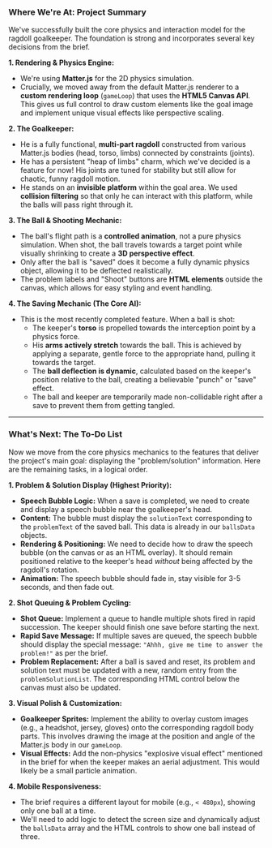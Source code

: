 ### Where We're At: Project Summary

We've successfully built the core physics and interaction model for the ragdoll goalkeeper. The foundation is strong and incorporates several key decisions from the brief.

**1. Rendering & Physics Engine:**

- We're using **Matter.js** for the 2D physics simulation.
- Crucially, we moved away from the default Matter.js renderer to a **custom rendering loop** (`gameLoop`) that uses the **HTML5 Canvas API**. This gives us full control to draw custom elements like the goal image and implement unique visual effects like perspective scaling.

**2. The Goalkeeper:**

- He is a fully functional, **multi-part ragdoll** constructed from various Matter.js bodies (head, torso, limbs) connected by constraints (joints).
- He has a persistent "heap of limbs" charm, which we've decided is a feature for now! His joints are tuned for stability but still allow for chaotic, funny ragdoll motion.
- He stands on an **invisible platform** within the goal area. We used **collision filtering** so that only he can interact with this platform, while the balls will pass right through it.

**3. The Ball & Shooting Mechanic:**

- The ball's flight path is a **controlled animation**, not a pure physics simulation. When shot, the ball travels towards a target point while visually shrinking to create a **3D perspective effect**.
- Only after the ball is "saved" does it become a fully dynamic physics object, allowing it to be deflected realistically.
- The problem labels and "Shoot" buttons are **HTML elements** outside the canvas, which allows for easy styling and event handling.

**4. The Saving Mechanic (The Core AI):**

- This is the most recently completed feature. When a ball is shot:
    - The keeper's **torso** is propelled towards the interception point by a physics force.
    - His **arms actively stretch** towards the ball. This is achieved by applying a separate, gentle force to the appropriate hand, pulling it towards the target.
    - The **ball deflection is dynamic**, calculated based on the keeper's position relative to the ball, creating a believable "punch" or "save" effect.
    - The ball and keeper are temporarily made non-collidable right after a save to prevent them from getting tangled.

---

### What's Next: The To-Do List

Now we move from the core physics mechanics to the features that deliver the project's main goal: displaying the "problem/solution" information. Here are the remaining tasks, in a logical order.

**1. Problem & Solution Display (Highest Priority):**

- **Speech Bubble Logic:** When a save is completed, we need to create and display a speech bubble near the goalkeeper's head.
- **Content:** The bubble must display the `solutionText` corresponding to the `problemText` of the saved ball. This data is already in our `ballsData` objects.
- **Rendering & Positioning:** We need to decide how to draw the speech bubble (on the canvas or as an HTML overlay). It should remain positioned relative to the keeper's head *without* being affected by the ragdoll's rotation.
- **Animation:** The speech bubble should fade in, stay visible for 3-5 seconds, and then fade out.

**2. Shot Queuing & Problem Cycling:**

- **Shot Queue:** Implement a queue to handle multiple shots fired in rapid succession. The keeper should finish one save before starting the next.
- **Rapid Save Message:** If multiple saves are queued, the speech bubble should display the special message: `"Ahhh, give me time to answer the problem!"` as per the brief.
- **Problem Replacement:** After a ball is saved and reset, its problem and solution text must be updated with a new, random entry from the `problemSolutionList`. The corresponding HTML control below the canvas must also be updated.

**3. Visual Polish & Customization:**

- **Goalkeeper Sprites:** Implement the ability to overlay custom images (e.g., a headshot, jersey, gloves) onto the corresponding ragdoll body parts. This involves drawing the image at the position and angle of the Matter.js body in our `gameLoop`.
- **Visual Effects:** Add the non-physics "explosive visual effect" mentioned in the brief for when the keeper makes an aerial adjustment. This would likely be a small particle animation.

**4. Mobile Responsiveness:**

- The brief requires a different layout for mobile (e.g., `< 480px`), showing only one ball at a time.
- We'll need to add logic to detect the screen size and dynamically adjust the `ballsData` array and the HTML controls to show one ball instead of three.